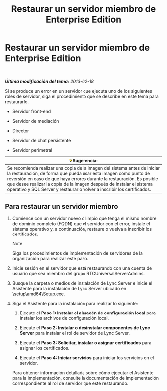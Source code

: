﻿---
title: Restaurar un servidor miembro de Enterprise Edition
TOCTitle: Restaurar un servidor miembro de Enterprise Edition
ms:assetid: d960b19c-2104-4719-b736-0d940f254d42
ms:mtpsurl: https://technet.microsoft.com/es-es/library/Hh202191(v=OCS.15)
ms:contentKeyID: 52061776
ms.date: 01/07/2017
mtps_version: v=OCS.15
ms.translationtype: HT
---

# Restaurar un servidor miembro de Enterprise Edition

 

_**Última modificación del tema:** 2013-02-18_

Si se produce un error en un servidor que ejecuta uno de los siguientes roles de servidor, siga el procedimiento que se describe en este tema para restaurarlo.

  - Servidor front-end

  - Servidor de mediación

  - Director

  - Servidor de chat persistente

  - Servidor perimetral

<table>
<thead>
<tr class="header">
<th><img src="images/JJ205319.tip(OCS.15).gif" title="tip" alt="tip" />Sugerencia:</th>
</tr>
</thead>
<tbody>
<tr class="odd">
<td>Se recomienda realizar una copia de la imagen del sistema antes de iniciar la restauración, de forma que pueda usar esta imagen como punto de reversión en caso de que haya errores durante la restauración. Es posible que desee realizar la copia de la imagen después de instalar el sistema operativo y SQL Server y restaurar o volver a inscribir los certificados.</td>
</tr>
</tbody>
</table>


## Para restaurar un servidor miembro

1.  Comience con un servidor nuevo o limpio que tenga el mismo nombre de dominio completo (FQDN) que el servidor con el error, instale el sistema operativo y, a continuación, restaure o vuelva a inscribir los certificados.
    

    > [!NOTE]
    > Siga los procedimientos de implementación de servidores de la organización para realizar este paso.



2.  Inicie sesión en el servidor que está restaurando con una cuenta de usuario que sea miembro del grupo RTCUniversalServerAdmins.

3.  Busque la carpeta o medios de instalación de Lync Server e inicie el Asistente para la instalación de Lync Server ubicado en \\setup\\amd64\\Setup.exe.

4.  Siga el Asistente para la instalación para realizar lo siguiente:
    
    1.  Ejecute el **Paso 1: Instalar el almacén de configuración local** para instalar los archivos de configuración local.
    
    2.  Ejecute el **Paso 2: Instalar o desinstalar componentes de Lync Server** para instalar el rol de servidor de Lync Server.
    
    3.  Ejecute el **Paso 3: Solicitar, instalar o asignar certificados** para asignar los certificados.
    
    4.  Ejecute el **Paso 4: Iniciar servicios** para iniciar los servicios en el servidor.
    
    Para obtener información detallada sobre cómo ejecutar el Asistente para la implementación, consulte la documentación de implementación correspondiente al rol de servidor que esté restaurando.

